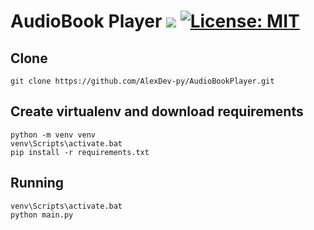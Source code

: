 # AudioBook Player [![](https://img.shields.io/badge/python-3.8+-blue.svg)](https://www.python.org/downloads/) [![License: MIT](https://img.shields.io/badge/License-MIT-blue.svg)](https://github.com/AlexDev-py/AudioBookPlayer/blob/master/LICENSE)


Clone
-----------------

    git clone https://github.com/AlexDev-py/AudioBookPlayer.git
    

Create virtualenv and download requirements
----------------

    python -m venv venv
    venv\Scripts\activate.bat
    pip install -r requirements.txt


Running
------

    venv\Scripts\activate.bat
    python main.py
